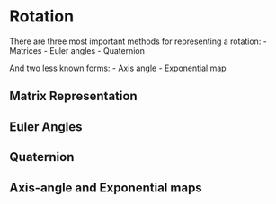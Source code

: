 # Rotation
There are three most important methods for representing a rotation:
	- Matrices
	- Euler angles
	- Quaternion
 
And two less known forms:
	- Axis angle
	- Exponential map
 
 ## Matrix Representation
 ## Euler Angles
 ## Quaternion
 ## Axis-angle and Exponential maps
 